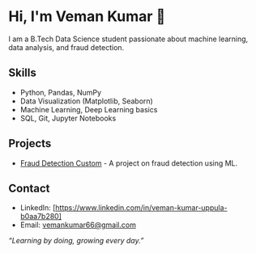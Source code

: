 # Hi, I'm Veman Kumar 👋

I am a B.Tech Data Science student passionate about machine learning, data analysis, and fraud detection.

## Skills
- Python, Pandas, NumPy
- Data Visualization (Matplotlib, Seaborn)
- Machine Learning, Deep Learning basics
- SQL, Git, Jupyter Notebooks

## Projects
- [Fraud Detection Custom](https://github.com/vemankumar/fraud-detection-custom) - A project on fraud detection using ML.

## Contact
- LinkedIn: [https://www.linkedin.com/in/veman-kumar-uppula-b0aa7b280]
- Email: vemankumar66@gmail.com


*“Learning by doing, growing every day.”*
